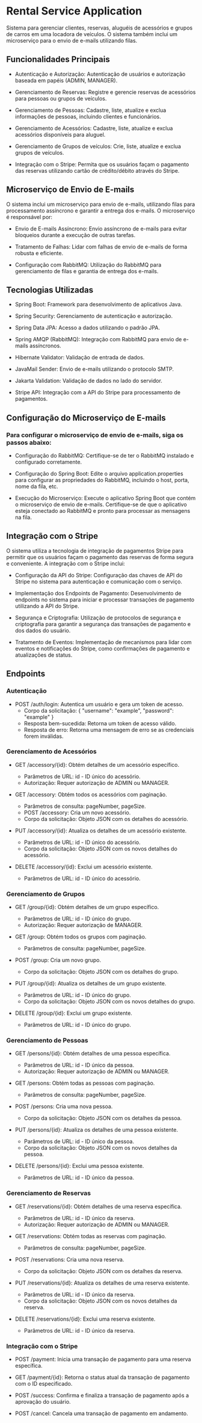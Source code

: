 
# Rental Service Application

Sistema para gerenciar clientes, reservas, aluguéis de acessórios e grupos de carros em uma locadora de veículos.
O sistema também inclui um microserviço para o envio de e-mails utilizando filas.

## Funcionalidades Principais

- Autenticação e Autorização: Autenticação de usuários e autorização baseada em papéis (ADMIN, MANAGER).

- Gerenciamento de Reservas: Registre e gerencie reservas de acessórios para pessoas ou grupos de veículos.

- Gerenciamento de Pessoas: Cadastre, liste, atualize e exclua informações de pessoas, incluindo clientes e funcionários.

- Gerenciamento de Acessórios: Cadastre, liste, atualize e exclua acessórios disponíveis para aluguel.

- Gerenciamento de Grupos de veículos: Crie, liste, atualize e exclua grupos de veículos.

- Integração com o Stripe: Permita que os usuários façam o pagamento das reservas utilizando cartão de crédito/débito através do Stripe.

## Microserviço de Envio de E-mails

O sistema inclui um microserviço para envio de e-mails, utilizando filas para processamento assíncrono
e garantir a entrega dos e-mails. O microserviço é responsável por:

- Envio de E-mails Assíncrono: Envio assíncrono de e-mails para evitar bloqueios durante a execução de outras tarefas.

- Tratamento de Falhas: Lidar com falhas de envio de e-mails de forma robusta e eficiente.

- Configuração com RabbitMQ: Utilização do RabbitMQ para gerenciamento de filas e garantia de entrega dos e-mails.

## Tecnologias Utilizadas

- Spring Boot: Framework para desenvolvimento de aplicativos Java.

- Spring Security: Gerenciamento de autenticação e autorização.

- Spring Data JPA: Acesso a dados utilizando o padrão JPA.

- Spring AMQP (RabbitMQ): Integração com RabbitMQ para envio de e-mails assíncronos.

- Hibernate Validator: Validação de entrada de dados.

- JavaMail Sender: Envio de e-mails utilizando o protocolo SMTP.

- Jakarta Validation: Validação de dados no lado do servidor.

- Stripe API: Integração com a API do Stripe para processamento de pagamentos.

## Configuração do Microserviço de E-mails

### Para configurar o microserviço de envio de e-mails, siga os passos abaixo:

- Configuração do RabbitMQ: Certifique-se de ter o RabbitMQ instalado e configurado corretamente.

- Configuração do Spring Boot: Edite o arquivo application.properties para configurar as propriedades do RabbitMQ, incluindo o host, porta, nome da fila, etc.

- Execução do Microserviço: Execute o aplicativo Spring Boot que contém o microserviço de envio de e-mails. Certifique-se de que o aplicativo esteja conectado ao RabbitMQ e pronto para processar as mensagens na fila.

## Integração com o Stripe

O sistema utiliza a tecnologia de integração de pagamentos Stripe para permitir que os usuários façam o pagamento das reservas de forma segura e conveniente. A integração com o Stripe inclui:

- Configuração da API do Stripe: Configuração das chaves de API do Stripe no sistema para autenticação e comunicação com o serviço.

- Implementação dos Endpoints de Pagamento: Desenvolvimento de endpoints no sistema para iniciar e processar transações de pagamento utilizando a API do Stripe.

- Segurança e Criptografia: Utilização de protocolos de segurança e criptografia para garantir a segurança das transações de pagamento e dos dados do usuário.

- Tratamento de Eventos: Implementação de mecanismos para lidar com eventos e notificações do Stripe, como confirmações de pagamento e atualizações de status.

## Endpoints

### Autenticação

- POST /auth/login: Autentica um usuário e gera um token de acesso.
    - Corpo da solicitação: { "username": "example", "password": "example" }
    - Resposta bem-sucedida: Retorna um token de acesso válido.
    - Resposta de erro: Retorna uma mensagem de erro se as credenciais forem inválidas.

### Gerenciamento de Acessórios

- GET /accessory/{id}: Obtém detalhes de um acessório específico.
    - Parâmetros de URL: id - ID único do acessório.
    - Autorização: Requer autorização de ADMIN ou MANAGER.


- GET /accessory: Obtém todos os acessórios com paginação.
    - Parâmetros de consulta: pageNumber, pageSize.
    - POST /accessory: Cria um novo acessório.
    - Corpo da solicitação: Objeto JSON com os detalhes do acessório.


- PUT /accessory/{id}: Atualiza os detalhes de um acessório existente.
    - Parâmetros de URL: id - ID único do acessório.
    - Corpo da solicitação: Objeto JSON com os novos detalhes do acessório.


- DELETE /accessory/{id}: Exclui um acessório existente.
    - Parâmetros de URL: id - ID único do acessório.

### Gerenciamento de Grupos

- GET /group/{id}: Obtém detalhes de um grupo específico.
    - Parâmetros de URL: id - ID único do grupo.
    - Autorização: Requer autorização de MANAGER.


- GET /group: Obtém todos os grupos com paginação.
    - Parâmetros de consulta: pageNumber, pageSize. 


- POST /group: Cria um novo grupo.
    - Corpo da solicitação: Objeto JSON com os detalhes do grupo.
  

- PUT /group/{id}: Atualiza os detalhes de um grupo existente.
    - Parâmetros de URL: id - ID único do grupo.
    - Corpo da solicitação: Objeto JSON com os novos detalhes do grupo.


- DELETE /group/{id}: Exclui um grupo existente.
    - Parâmetros de URL: id - ID único do grupo.

### Gerenciamento de Pessoas

- GET /persons/{id}: Obtém detalhes de uma pessoa específica.
    - Parâmetros de URL: id - ID único da pessoa.
    - Autorização: Requer autorização de ADMIN ou MANAGER.


- GET /persons: Obtém todas as pessoas com paginação.
    - Parâmetros de consulta: pageNumber, pageSize.


- POST /persons: Cria uma nova pessoa.
    - Corpo da solicitação: Objeto JSON com os detalhes da pessoa.


- PUT /persons/{id}: Atualiza os detalhes de uma pessoa existente.
    - Parâmetros de URL: id - ID único da pessoa.
    - Corpo da solicitação: Objeto JSON com os novos detalhes da pessoa.


- DELETE /persons/{id}: Exclui uma pessoa existente.
    - Parâmetros de URL: id - ID único da pessoa.

### Gerenciamento de Reservas

- GET /reservations/{id}: Obtém detalhes de uma reserva específica.
    - Parâmetros de URL: id - ID único da reserva.
    - Autorização: Requer autorização de ADMIN ou MANAGER.


- GET /reservations: Obtém todas as reservas com paginação.
    - Parâmetros de consulta: pageNumber, pageSize.


- POST /reservations: Cria uma nova reserva.
    - Corpo da solicitação: Objeto JSON com os detalhes da reserva.


- PUT /reservations/{id}: Atualiza os detalhes de uma reserva existente.
    - Parâmetros de URL: id - ID único da reserva.
    - Corpo da solicitação: Objeto JSON com os novos detalhes da reserva.


- DELETE /reservations/{id}: Exclui uma reserva existente.
    - Parâmetros de URL: id - ID único da reserva.

### Integração com o Stripe

- POST /payment: Inicia uma transação de pagamento para uma reserva específica.


- GET /payment/{id}: Retorna o status atual da transação de pagamento com o ID especificado.


- POST /success: Confirma e finaliza a transação de pagamento após a aprovação do usuário.


- POST /cancel: Cancela uma transação de pagamento em andamento.